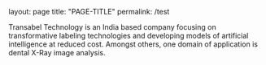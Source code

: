 layout: page
title: "PAGE-TITLE"
permalink: /test

Transabel Technology is an India based company focusing on transformative labeling technologies and developing models of artificial intelligence at reduced cost. Amongst others, one domain of application is dental X-Ray image analysis.

